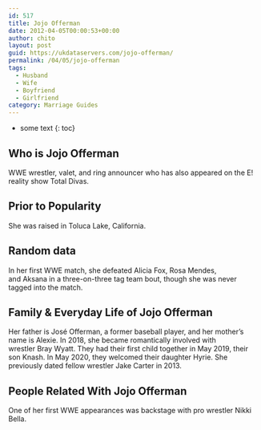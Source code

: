 ```yaml
---
id: 517
title: Jojo Offerman
date: 2012-04-05T00:00:53+00:00
author: chito
layout: post
guid: https://ukdataservers.com/jojo-offerman/
permalink: /04/05/jojo-offerman
tags:
  - Husband
  - Wife
  - Boyfriend
  - Girlfriend
category: Marriage Guides
---
```


* some text
{: toc}
          
          
## Who is  Jojo Offerman
                  
                  
                  
WWE wrestler, valet, and ring announcer who has also appeared on the E! reality show Total Divas.
                  
                
                
                
## Prior to Popularity 
                  
                  
                  
She was raised in Toluca Lake, California.
                  
                
                
                
## Random data 
                  
                  
                  
In her first WWE match, she defeated Alicia Fox, Rosa Mendes, and Aksana in a three-on-three tag team bout, though she was never tagged into the match.
                  
                
                
                
## Family & Everyday Life of Jojo Offerman
                  
                  
                  
Her father is José Offerman, a former baseball player, and her mother&#8217;s name is Alexie. In 2018, she became romantically involved with wrestler Bray Wyatt. They had their first child together in May 2019, their son Knash. In May 2020, they welcomed their daughter Hyrie. She previously dated fellow wrestler Jake Carter in 2013.
                  
                
                
                
## People Related With  Jojo Offerman
                  
                  
                  
One of her first WWE appearances was backstage with pro wrestler Nikki Bella.
                  
                
              
            
          
          
          
    
    
  
